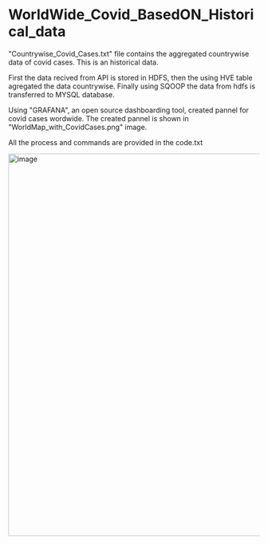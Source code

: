 # WorldWide_Covid_BasedON_Historical_data

"Countrywise_Covid_Cases.txt" file contains the aggregated countrywise data of covid cases. This is an historical data.

First the data recived from API is stored in HDFS, then the using HVE table agregated the data countrywise. Finally using SQOOP the data from hdfs is transferred to MYSQL database.

Using "GRAFANA", an open source dashboarding tool, created pannel for covid cases wordwide. The created pannel is shown in "WorldMap_with_CovidCases.png" image.

All the process and commands are provided in the code.txt

<img width="767" alt="image" src="https://github.com/Vishwajitbhosale/WorldWide_Covid_Cases/assets/92929807/c162e4b4-088e-465a-8df7-8004ba086ffc">
